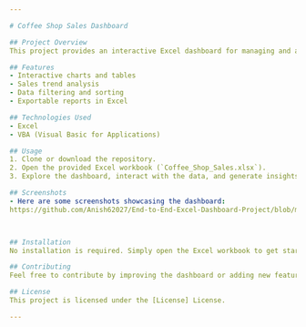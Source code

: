 ```yaml
---

# Coffee Shop Sales Dashboard

## Project Overview
This project provides an interactive Excel dashboard for managing and analyzing coffee shop sales data. The dashboard offers easy-to-use features for data visualization and insights generation, helping in decision-making processes.

## Features
- Interactive charts and tables
- Sales trend analysis
- Data filtering and sorting
- Exportable reports in Excel

## Technologies Used
- Excel
- VBA (Visual Basic for Applications)

## Usage
1. Clone or download the repository.
2. Open the provided Excel workbook (`Coffee_Shop_Sales.xlsx`).
3. Explore the dashboard, interact with the data, and generate insights.

## Screenshots
- Here are some screenshots showcasing the dashboard:
https://github.com/Anish62027/End-to-End-Excel-Dashboard-Project/blob/main/Coffee%20Shop%20Sales/Screenshot%20.png



## Installation
No installation is required. Simply open the Excel workbook to get started.

## Contributing
Feel free to contribute by improving the dashboard or adding new features. Fork the repository and submit a pull request.

## License
This project is licensed under the [License] License.

---
```

